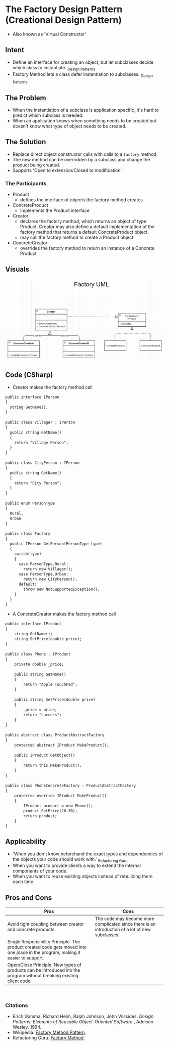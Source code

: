 # The Factory Design Pattern (Creational Design Pattern)
- Also known as 'Virtual Constructor'

## Intent
- Define an interface for creating an object, but let subclasses decide which class to instantiate. <sub>Design Patterns</sub>
- Factory Method lets a class defer instantiation to subclasses. <sub>Design Patterns</sub>


## The Problem
- When the instantiation of a subclass is application specific, it's hard to predict which subclass is needed. 
- When an application knows when something needs to be created but doesn't know what type of object needs to be created. 

## The Solution
- Replace direct object constructor calls with calls to a `factory` method.
- The new method can be overridden by a subclass and change the product being created.
- Supports 'Open to extension/Closed to modification'

### The Participants
- Product
    - defines the interface of objects the factory method creates
- ConcreteProduct  
    - Implements the Product interface
- Creator
    - declares the factory method, which returns an object of type Product. Creator may also define a default implementation of the factory method that returns a default ConcreteProduct object.
    - may call the factory method to create a Product object
- ConcreteCreator   
    - overrides the factory method to return an instance of a Concrete Product

## Visuals
![Factory Pattern](assets/FactoryPattern.png)


## Code (CSharp)
- Creator makes the factory method call
``` CSharp
public interface IPerson
{
  string GetName();
}

public class Villager : IPerson
{
  public string GetName()
  {
    return "Village Person";
  }
}

public class CityPerson : IPerson
{
  public string GetName()
  {
    return "City Person";    
  }
}

public enum PersonType
{
  Rural,
  Urban
}

public class Factory
{
  public IPerson GetPerson(PersonType type)
  {
    switch(type)
    {
      case PersonType.Rural:
        return new Villager();
      case PersonType.Urban:
        return new CityPerson();
      default:
        throw new NotSupportedException();
    }
  }
}
```
- A ConcreteCreator makes the factory method call
``` CSharp
public interface IProduct
{
    string GetName();
    string SetPrice(double price);    
}

public class Phone : IProduct
{
    private double _price;

    public string GetName()
    {
        return "Apple TouchPad";
    }

    public string SetPrice(double price)
    {
        _price = price;
        return "success";
    }
}

public abstract class ProductAbstractFactory
{
    protected abstract IProduct MakeProduct();

    public IProduct GetObject()
    {
        return this.MakeProduct();
    }
}

public class PhoneConcreteFactory : ProductAbstractFactory
{
    protected override IProduct MakeProduct()
    {
        IProduct product = new Phone();
        product.SetPrice(20.30);
        return product;
    }
}
```


## Applicability
- 'When you don't know beforehand the exact types and dependencies of the objects your code should work with.' <sub>Refactoring Guru</sub>
- When you want to provide clients a way to extend the internal components of your code.
- When you want to reuse existing objects instead of rebuilding them each time.
 

## Pros and Cons
| Pros | Cons |
--- | ---
| Avoid tight coupling between creator and concrete products | The code may become more complicated since there is an introduction of a lot of new subclasses.
| Single Responsibility Principle. The product created code gets moved into one place in the program, making it easier to support. |
| Open/Close Principle. New types of products can be introduced ino the program without breaking existing client code.



<br />

### Citations
- Erich Gamma, Richard Helm, Ralph Johnson, John Vlissides. *Design Patterns: Elements of Reusable Object-Oriented Software.*, Addison-Wesley, 1994.
- Wikipedia. [Factory Method Pattern](https://en.wikipedia.org/wiki/Factory_method_pattern).
- Refactoring Guru. [Factory Method](https://refactoring.guru/design-patterns/factory-method).
